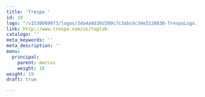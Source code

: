 ```yaml
---
title: 'Trespa '
id: 19
logo: "/v1530089073/logos/3da4a8d36d309c7c3abcdc34e5120838-TrespaLogo.jpg"
link: http://www.trespa.com/us/toplab
catalogo: ''
meta_keywords: ''
meta_description: ''
menu:
  principal:
    parent: marcas
    weight: 18
weight: 19
draft: true

---
```

